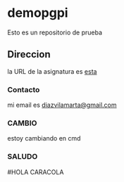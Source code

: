# demopgpi
Esto es un repositorio de prueba

## Direccion
la URL de la asignatura es [esta](http://www.dte.us.es/)

### Contacto
mi email es diazvilamarta@gmail.com

### CAMBIO
estoy cambiando en cmd

### SALUDO
#HOLA CARACOLA
